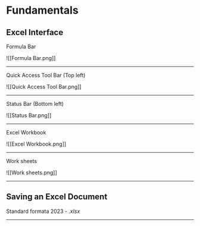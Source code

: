 # Fundamentals

## Excel Interface

Formula Bar

![[Formula Bar.png]]

---

Quick Access Tool Bar (Top left)

![[Quick Access Tool Bar.png]]

---

Status Bar (Bottom left)

![[Status Bar.png]]

---

Excel Workbook

![[Excel Workbook.png]]

---

Work sheets

![[Work sheets.png]]

---

## Saving an Excel Document

Standard formata 2023 - _.xlsx_

---
